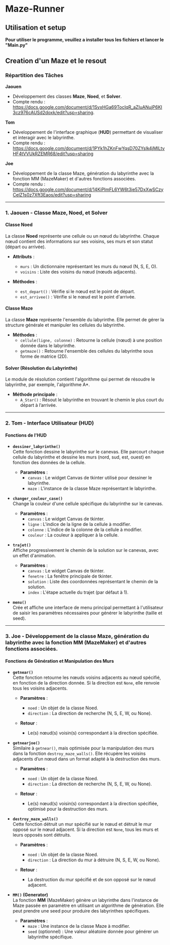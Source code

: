 # Maze-Runner

## Utilisation et setup

**Pour utiliser le programme, veuillez a installer tous les fichiers et lancer le "Main.py"**

## Creation d'un Maze et le resout

### Répartition des Tâches

**Jaouen**  
- Développement des classes **Maze**, **Noed**, et **Solver**.
- Compte rendu : https://docs.google.com/document/d/1SyxHGa69TocIqR_aZIuANujP6KI3cz976cAUSd2doxk/edit?usp=sharing.

**Tom**  
- Développement de l'interface graphique (**HUD**) permettant de visualiser et interagir avec le labyrinthe.
- Compte rendu : https://docs.google.com/document/d/1PYk1hZKnFwYqsD70ZYsIk4jMILtvHF4tVVUkRZEMR68/edit?usp=sharing

**Joe**
- Développement de la classe Maze, génération du labyrinthe avec la fonction MM (MazeMaker) et d'autres fonctions associées.
- Compte rendu : https://docs.google.com/document/d/14KiPlmFL6YW6t3ie57DxXwSCzyCelZ1s0z7Xft3Eaos/edit?usp=sharing

---

### **1. Jaouen - Classe Maze, Noed, et Solver**

#### **Classe Noed**
La classe **Noed** représente une cellule ou un nœud du labyrinthe. Chaque nœud contient des informations sur ses voisins, ses murs et son statut (départ ou arrivée).

- **Attributs** :
  - `murs` : Un dictionnaire représentant les murs du nœud (N, S, E, O).
  - `voisins` : Liste des voisins du nœud (nœuds adjacents).
  
- **Méthodes** :
  - `est_depart()` : Vérifie si le nœud est le point de départ.
  - `est_arrivee()` : Vérifie si le nœud est le point d'arrivée.

#### **Classe Maze**
La classe **Maze** représente l'ensemble du labyrinthe. Elle permet de gérer la structure générale et manipuler les cellules du labyrinthe.

- **Méthodes** :
  - `cellule(ligne, colonne)` : Retourne la cellule (nœud) à une position donnée dans le labyrinthe.
  - `getmaze()` : Retourne l'ensemble des cellules du labyrinthe sous forme de matrice (2D).

#### **Solver (Résolution du Labyrinthe)**
Le module de résolution contient l'algorithme qui permet de résoudre le labyrinthe, par exemple, l'algorithme A*.

- **Méthode principale** :
  - `A_Star()` : Résout le labyrinthe en trouvant le chemin le plus court du départ à l’arrivée.

---

### **2. Tom - Interface Utilisateur (HUD)**

#### **Fonctions de l'HUD**

- **`dessiner_labyrinthe()`**  
  Cette fonction dessine le labyrinthe sur le canevas. Elle parcourt chaque cellule du labyrinthe et dessine les murs (nord, sud, est, ouest) en fonction des données de la cellule.

  - **Paramètres** :
    - `canvas` : Le widget Canvas de tkinter utilisé pour dessiner le labyrinthe.
    - `maze` : L'instance de la classe Maze représentant le labyrinthe.

- **`changer_couleur_case()`**  
  Change la couleur d'une cellule spécifique du labyrinthe sur le canevas.

  - **Paramètres** :
    - `canvas` : Le widget Canvas de tkinter.
    - `ligne` : L'indice de la ligne de la cellule à modifier.
    - `colonne` : L'indice de la colonne de la cellule à modifier.
    - `couleur` : La couleur à appliquer à la cellule.

- **`trajet()`**  
  Affiche progressivement le chemin de la solution sur le canevas, avec un effet d'animation.

  - **Paramètres** :
    - `canvas` : Le widget Canvas de tkinter.
    - `fenetre` : La fenêtre principale de tkinter.
    - `solution` : Liste des coordonnées représentant le chemin de la solution.
    - `index` : L'étape actuelle du trajet (par défaut à 1).

- **`menu()`**  
  Crée et affiche une interface de menu principal permettant à l'utilisateur de saisir les paramètres nécessaires pour générer le labyrinthe (taille et seed).

---

### **3. Joe - Développement de la classe Maze, génération du labyrinthe avec la fonction MM (MazeMaker) et d'autres fonctions associées.**

#### **Fonctions de Génération et Manipulation des Murs**

- **`getnear()`**  
  Cette fonction retourne les nœuds voisins adjacents au nœud spécifié, en fonction de la direction donnée. Si la direction est `None`, elle renvoie tous les voisins adjacents.

  - **Paramètres** :
    - `noed` : Un objet de la classe Noed.
    - `direction` : La direction de recherche (N, S, E, W, ou None).

  - **Retour** :
    - Le(s) nœud(s) voisin(s) correspondant à la direction spécifiée.

- **`getnearjoe()`**  
  Similaire à `getnear()`, mais optimisée pour la manipulation des murs dans la fonction `destroy_maze_walls()`. Elle récupère les voisins adjacents d’un nœud dans un format adapté à la destruction des murs.

  - **Paramètres** :
    - `noed` : Un objet de la classe Noed.
    - `direction` : La direction de recherche (N, S, E, W, ou None).

  - **Retour** :
    - Le(s) nœud(s) voisin(s) correspondant à la direction spécifiée, optimisé pour la destruction des murs.

- **`destroy_maze_walls()`**  
  Cette fonction détruit un mur spécifié sur le nœud et détruit le mur opposé sur le nœud adjacent. Si la direction est `None`, tous les murs et leurs opposés sont détruits.

  - **Paramètres** :
    - `noed` : Un objet de la classe Noed.
    - `direction` : La direction du mur à détruire (N, S, E, W, ou None).

  - **Retour** :
    - La destruction du mur spécifié et de son opposé sur le nœud adjacent.

- **`MM()` (Generator)**  
  La fonction **MM** (MazeMaker) génère un labyrinthe dans l'instance de Maze passée en paramètre en utilisant un algorithme de génération. Elle peut prendre une seed pour produire des labyrinthes spécifiques.

  - **Paramètres** :
    - `maze` : Une instance de la classe Maze à modifier.
    - `seed` (optionnel) : Une valeur aléatoire donnée pour générer un labyrinthe spécifique.

